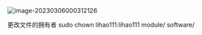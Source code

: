![image-20230306000312126](C:\Users\86132\AppData\Roaming\Typora\typora-user-images\image-20230306000312126.png)





更改文件的拥有者 sudo chown lihao111:lihao111 module/ software/